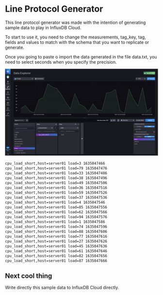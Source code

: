 # Line Protocol Generator

This line protocol generator was made with the intention of generating sample data to play in InfluxDB Cloud.

To start to use it, you need to change the measurements, tag_key, tag, fields and values to match with the schema that you want to replicate or generate.

Once you going to paste o import the data generated in the file data.txt, you need to select seconds when you specify the precision. 

![screenshot](screenshot.png)

```
cpu_load_short,host=server01 load=3 1635047466
cpu_load_short,host=server01 load=79 1635047476
cpu_load_short,host=server01 load=33 1635047486
cpu_load_short,host=server01 load=38 1635047496
cpu_load_short,host=server01 load=49 1635047506
cpu_load_short,host=server01 load=36 1635047516
cpu_load_short,host=server01 load=59 1635047526
cpu_load_short,host=server01 load=37 1635047536
cpu_load_short,host=server01 load=4 1635047546
cpu_load_short,host=server01 load=85 1635047556
cpu_load_short,host=server01 load=62 1635047566
cpu_load_short,host=server01 load=94 1635047576
cpu_load_short,host=server01 load=1 1635047586
cpu_load_short,host=server01 load=74 1635047596
cpu_load_short,host=server01 load=88 1635047606
cpu_load_short,host=server01 load=77 1635047616
cpu_load_short,host=server01 load=27 1635047626
cpu_load_short,host=server01 load=45 1635047636
cpu_load_short,host=server01 load=61 1635047646
cpu_load_short,host=server01 load=82 1635047656
cpu_load_short,host=server01 load=87 1635047666
```

## Next cool thing

Write directly this sample data to InfluxDB Cloud directly.
